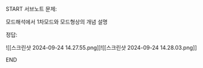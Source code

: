 START
서브노트
문제:

모드해석에서 1차모드와 모드형상의 개념 설명 

정답:

![[스크린샷 2024-09-24 14.27.55.png]]![[스크린샷 2024-09-24 14.28.03.png]]
<!--ID: 1727688301341-->
END
